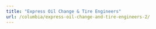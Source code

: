 ```yaml
---
title: "Express Oil Change & Tire Engineers"
url: /columbia/express-oil-change-and-tire-engineers-2/
---
```

